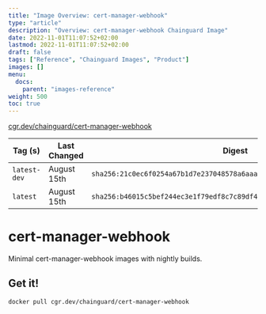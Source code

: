 ```yaml
---
title: "Image Overview: cert-manager-webhook"
type: "article"
description: "Overview: cert-manager-webhook Chainguard Image"
date: 2022-11-01T11:07:52+02:00
lastmod: 2022-11-01T11:07:52+02:00
draft: false
tags: ["Reference", "Chainguard Images", "Product"]
images: []
menu:
  docs:
    parent: "images-reference"
weight: 500
toc: true
---
```


[cgr.dev/chainguard/cert-manager-webhook](https://github.com/chainguard-images/images/tree/main/images/cert-manager-webhook)

| Tag (s)       | Last Changed | Digest                                                                    |
|---------------|--------------|---------------------------------------------------------------------------|
|  `latest-dev` | August 15th  | `sha256:21c0ec6f0254a67b1d7e237048578a6aaae8e03b318857aa37cc5b0c1d28225a` |
|  `latest`     | August 15th  | `sha256:b46015c5bef244ec3e1f79edf8c7c89df48b4bf4ed72dcf409c0f4f62caf89fb` |

# cert-manager-webhook

Minimal cert-manager-webhook images with nightly builds.

## Get it!

```shell
docker pull cgr.dev/chainguard/cert-manager-webhook
```
